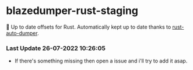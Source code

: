 # blazedumper-rust-staging

🚀 Up to date offsets for Rust. Automatically kept up to date thanks to [rust-auto-dumper](https://github.com/Akandesh/rust-auto-dumper).


### Last Update 26-07-2022 10:26:05
- If there's something missing then open a issue and i'll try to add it asap.